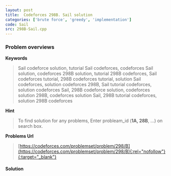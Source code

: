 ```yaml
---
layout: post
title:  Codeforces 298B. Sail solution
categories: ['brute force', 'greedy', 'implementation']
code: Sail
src: 298B-Sail.cpp
---
```

### **Problem overviews**

**Keywords**
> Sail codeforce solution, tutorial Sail codeforces, codeforces Sail solution, codeforces 298B solution, tutorial 298B codeforces, Sail codeforces tutorial, 298B codeforces tutorial, solution Sail codeforces, solution codeforces 298B, Sail tutorial codeforces, solution codeforces Sail, 298B codeforce solution, codeforces solution 298B, codeforces solution Sail, 298B tutorial codeforces, solution 298B codeforces

**Hint**
> To find solution for any problems, Enter probleam_id (**1A, 28B**, ...) on search box. 

**Problems Url**
> [https://codeforces.com/problemset/problem/298/B](https://codeforces.com/problemset/problem/298/B){:rel="nofollow"}{:target="_blank"}

#### **Solution**



